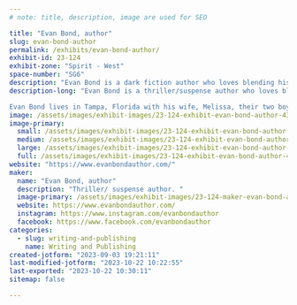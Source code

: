 ```yaml
---
# note: title, description, image are used for SEO

title: "Evan Bond, author"
slug: evan-bond-author
permalink: /exhibits/evan-bond-author/
exhibit-id: 23-124
exhibit-zone: "Spirit - West"
space-number: "SG6"
description: "Evan Bond is a dark fiction author who loves blending his love of the outdoors with his writings."
description-long: "Evan Bond is a thriller/suspense author who loves blending his love of the outdoors with his writings. He is the author of the best selling psychological thriller Echoes of the Past and his best selling collection of short horror stories Charred Remains. He has always had a passion for telling suspenseful stories. Even at a young age, he was crafting horror stories to share with his family and friends. 

Evan Bond lives in Tampa, Florida with his wife, Melissa, their two boys, Desmond and Logan, and their dog Loki. When he's not writing, he can be found adventuring in the outdoors with his family and calling it research for his next novel."
image: /assets/images/exhibit-images/23-124-exhibit-evan-bond-author-43-20230901-140744-5735-large.jpg
image-primary: 
  small: /assets/images/exhibit-images/23-124-exhibit-evan-bond-author-43-20230901-140744-5735-small.jpg
  medium: /assets/images/exhibit-images/23-124-exhibit-evan-bond-author-43-20230901-140744-5735-medium.jpg
  large: /assets/images/exhibit-images/23-124-exhibit-evan-bond-author-43-20230901-140744-5735-large.jpg
  full: /assets/images/exhibit-images/23-124-exhibit-evan-bond-author-43-20230901-140744-5735-full.jpg
website: "https://www.evanbondauthor.com/"
maker: 
  name: "Evan Bond, author"
  description: "Thriller/ suspense author. "
  image-primary: /assets/images/exhibit-images/23-124-maker-evan-bond-author-20230901-140744-medium.jpg
  website: https://www.evanbondauthor.com/
  instagram: https://www.instagram.com/evanbondauthor
  facebook: https://www.facebook.com/evanbondauthor
categories: 
  - slug: writing-and-publishing
    name: Writing and Publishing
created-jotform: "2023-09-03 19:21:11"
last-modified-jotform: "2023-10-22 10:22:55"
last-exported: "2023-10-22 10:30:11"
sitemap: false

---
```

